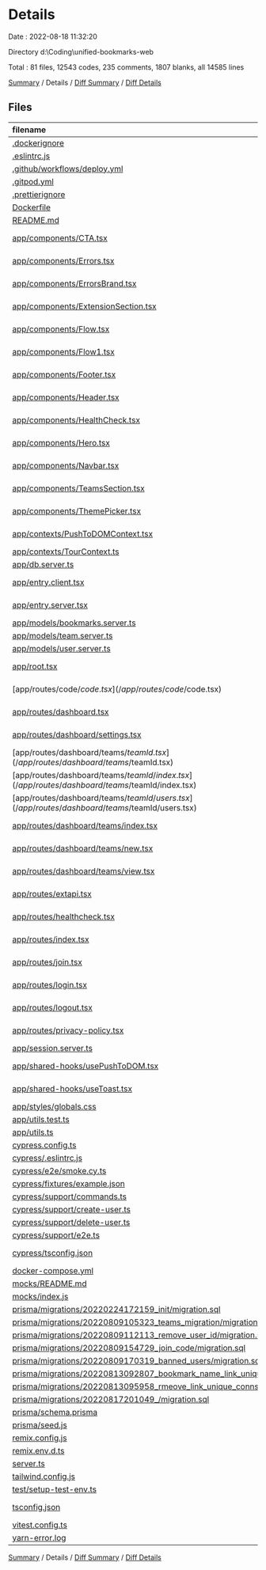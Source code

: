 # Details

Date : 2022-08-18 11:32:20

Directory d:\\Coding\\unified-bookmarks-web

Total : 81 files,  12543 codes, 235 comments, 1807 blanks, all 14585 lines

[Summary](results.md) / Details / [Diff Summary](diff.md) / [Diff Details](diff-details.md)

## Files
| filename | language | code | comment | blank | total |
| :--- | :--- | ---: | ---: | ---: | ---: |
| [.dockerignore](/.dockerignore) | Ignore | 7 | 0 | 1 | 8 |
| [.eslintrc.js](/.eslintrc.js) | JavaScript | 13 | 6 | 1 | 20 |
| [.github/workflows/deploy.yml](/.github/workflows/deploy.yml) | YAML | 172 | 9 | 39 | 220 |
| [.gitpod.yml](/.gitpod.yml) | YAML | 34 | 12 | 11 | 57 |
| [.prettierignore](/.prettierignore) | Ignore | 8 | 0 | 4 | 12 |
| [Dockerfile](/Dockerfile) | Docker | 27 | 7 | 19 | 53 |
| [README.md](/README.md) | Markdown | 0 | 0 | 1 | 1 |
| [app/components/CTA.tsx](/app/components/CTA.tsx) | TypeScript React | 20 | 0 | 2 | 22 |
| [app/components/Errors.tsx](/app/components/Errors.tsx) | TypeScript React | 50 | 0 | 3 | 53 |
| [app/components/ErrorsBrand.tsx](/app/components/ErrorsBrand.tsx) | TypeScript React | 59 | 0 | 3 | 62 |
| [app/components/ExtensionSection.tsx](/app/components/ExtensionSection.tsx) | TypeScript React | 99 | 5 | 3 | 107 |
| [app/components/Flow.tsx](/app/components/Flow.tsx) | TypeScript React | 217 | 0 | 9 | 226 |
| [app/components/Flow1.tsx](/app/components/Flow1.tsx) | TypeScript React | 11 | 0 | 2 | 13 |
| [app/components/Footer.tsx](/app/components/Footer.tsx) | TypeScript React | 30 | 0 | 2 | 32 |
| [app/components/Header.tsx](/app/components/Header.tsx) | TypeScript React | 66 | 0 | 2 | 68 |
| [app/components/HealthCheck.tsx](/app/components/HealthCheck.tsx) | TypeScript React | 5 | 0 | 2 | 7 |
| [app/components/Hero.tsx](/app/components/Hero.tsx) | TypeScript React | 32 | 0 | 2 | 34 |
| [app/components/Navbar.tsx](/app/components/Navbar.tsx) | TypeScript React | 180 | 0 | 6 | 186 |
| [app/components/TeamsSection.tsx](/app/components/TeamsSection.tsx) | TypeScript React | 31 | 0 | 2 | 33 |
| [app/components/ThemePicker.tsx](/app/components/ThemePicker.tsx) | TypeScript React | 125 | 0 | 2 | 127 |
| [app/contexts/PushToDOMContext.tsx](/app/contexts/PushToDOMContext.tsx) | TypeScript React | 30 | 0 | 6 | 36 |
| [app/contexts/TourContext.ts](/app/contexts/TourContext.ts) | TypeScript | 11 | 0 | 5 | 16 |
| [app/db.server.ts](/app/db.server.ts) | TypeScript | 40 | 10 | 13 | 63 |
| [app/entry.client.tsx](/app/entry.client.tsx) | TypeScript React | 18 | 0 | 3 | 21 |
| [app/entry.server.tsx](/app/entry.server.tsx) | TypeScript React | 44 | 0 | 7 | 51 |
| [app/models/bookmarks.server.ts](/app/models/bookmarks.server.ts) | TypeScript | 156 | 0 | 10 | 166 |
| [app/models/team.server.ts](/app/models/team.server.ts) | TypeScript | 277 | 0 | 14 | 291 |
| [app/models/user.server.ts](/app/models/user.server.ts) | TypeScript | 67 | 0 | 17 | 84 |
| [app/root.tsx](/app/root.tsx) | TypeScript React | 78 | 0 | 10 | 88 |
| [app/routes/code/$code.tsx](/app/routes/code/$code.tsx) | TypeScript React | 77 | 0 | 14 | 91 |
| [app/routes/dashboard.tsx](/app/routes/dashboard.tsx) | TypeScript React | 39 | 0 | 9 | 48 |
| [app/routes/dashboard/settings.tsx](/app/routes/dashboard/settings.tsx) | TypeScript React | 200 | 0 | 16 | 216 |
| [app/routes/dashboard/teams/$teamId.tsx](/app/routes/dashboard/teams/$teamId.tsx) | TypeScript React | 24 | 0 | 6 | 30 |
| [app/routes/dashboard/teams/$teamId/index.tsx](/app/routes/dashboard/teams/$teamId/index.tsx) | TypeScript React | 352 | 0 | 14 | 366 |
| [app/routes/dashboard/teams/$teamId/users.tsx](/app/routes/dashboard/teams/$teamId/users.tsx) | TypeScript React | 125 | 0 | 10 | 135 |
| [app/routes/dashboard/teams/index.tsx](/app/routes/dashboard/teams/index.tsx) | TypeScript React | 15 | 0 | 2 | 17 |
| [app/routes/dashboard/teams/new.tsx](/app/routes/dashboard/teams/new.tsx) | TypeScript React | 202 | 0 | 14 | 216 |
| [app/routes/dashboard/teams/view.tsx](/app/routes/dashboard/teams/view.tsx) | TypeScript React | 54 | 0 | 4 | 58 |
| [app/routes/extapi.tsx](/app/routes/extapi.tsx) | TypeScript React | 75 | 0 | 10 | 85 |
| [app/routes/healthcheck.tsx](/app/routes/healthcheck.tsx) | TypeScript React | 31 | 5 | 6 | 42 |
| [app/routes/index.tsx](/app/routes/index.tsx) | TypeScript React | 39 | 0 | 7 | 46 |
| [app/routes/join.tsx](/app/routes/join.tsx) | TypeScript React | 169 | 0 | 19 | 188 |
| [app/routes/login.tsx](/app/routes/login.tsx) | TypeScript React | 181 | 0 | 17 | 198 |
| [app/routes/logout.tsx](/app/routes/logout.tsx) | TypeScript React | 20 | 0 | 5 | 25 |
| [app/routes/privacy-policy.tsx](/app/routes/privacy-policy.tsx) | TypeScript React | 85 | 0 | 3 | 88 |
| [app/session.server.ts](/app/session.server.ts) | TypeScript | 83 | 0 | 16 | 99 |
| [app/shared-hooks/usePushToDOM.tsx](/app/shared-hooks/usePushToDOM.tsx) | TypeScript React | 19 | 0 | 2 | 21 |
| [app/shared-hooks/useToast.tsx](/app/shared-hooks/useToast.tsx) | TypeScript React | 25 | 0 | 3 | 28 |
| [app/styles/globals.css](/app/styles/globals.css) | CSS | 52 | 0 | 7 | 59 |
| [app/utils.test.ts](/app/utils.test.ts) | TypeScript | 11 | 0 | 3 | 14 |
| [app/utils.ts](/app/utils.ts) | TypeScript | 75 | 13 | 15 | 103 |
| [cypress.config.ts](/cypress.config.ts) | TypeScript | 21 | 2 | 5 | 28 |
| [cypress/.eslintrc.js](/cypress/.eslintrc.js) | JavaScript | 6 | 0 | 1 | 7 |
| [cypress/e2e/smoke.cy.ts](/cypress/e2e/smoke.cy.ts) | TypeScript | 37 | 0 | 12 | 49 |
| [cypress/fixtures/example.json](/cypress/fixtures/example.json) | JSON | 5 | 0 | 1 | 6 |
| [cypress/support/commands.ts](/cypress/support/commands.ts) | TypeScript | 52 | 39 | 10 | 101 |
| [cypress/support/create-user.ts](/cypress/support/create-user.ts) | TypeScript | 33 | 7 | 8 | 48 |
| [cypress/support/delete-user.ts](/cypress/support/delete-user.ts) | TypeScript | 25 | 4 | 6 | 35 |
| [cypress/support/e2e.ts](/cypress/support/e2e.ts) | TypeScript | 11 | 3 | 2 | 16 |
| [cypress/tsconfig.json](/cypress/tsconfig.json) | JSON with Comments | 25 | 4 | 1 | 30 |
| [docker-compose.yml](/docker-compose.yml) | YAML | 13 | 0 | 1 | 14 |
| [mocks/README.md](/mocks/README.md) | Markdown | 4 | 0 | 4 | 8 |
| [mocks/index.js](/mocks/index.js) | JavaScript | 6 | 0 | 4 | 10 |
| [prisma/migrations/20220224172159_init/migration.sql](/prisma/migrations/20220224172159_init/migration.sql) | SQL | 24 | 7 | 9 | 40 |
| [prisma/migrations/20220809105323_teams_migration/migration.sql](/prisma/migrations/20220809105323_teams_migration/migration.sql) | SQL | 32 | 18 | 14 | 64 |
| [prisma/migrations/20220809112113_remove_user_id/migration.sql](/prisma/migrations/20220809112113_remove_user_id/migration.sql) | SQL | 1 | 7 | 1 | 9 |
| [prisma/migrations/20220809154729_join_code/migration.sql](/prisma/migrations/20220809154729_join_code/migration.sql) | SQL | 2 | 9 | 2 | 13 |
| [prisma/migrations/20220809170319_banned_users/migration.sql](/prisma/migrations/20220809170319_banned_users/migration.sql) | SQL | 8 | 5 | 5 | 18 |
| [prisma/migrations/20220813092807_bookmark_name_link_unique/migration.sql](/prisma/migrations/20220813092807_bookmark_name_link_unique/migration.sql) | SQL | 3 | 11 | 3 | 17 |
| [prisma/migrations/20220813095958_rmeove_link_unique_connstraint/migration.sql](/prisma/migrations/20220813095958_rmeove_link_unique_connstraint/migration.sql) | SQL | 1 | 1 | 1 | 3 |
| [prisma/migrations/20220817201049_/migration.sql](/prisma/migrations/20220817201049_/migration.sql) | SQL | 2 | 8 | 2 | 12 |
| [prisma/schema.prisma](/prisma/schema.prisma) | Prisma | 48 | 0 | 15 | 63 |
| [prisma/seed.js](/prisma/seed.js) | JavaScript | 28 | 10 | 10 | 48 |
| [remix.config.js](/remix.config.js) | JavaScript | 4 | 3 | 1 | 8 |
| [remix.env.d.ts](/remix.env.d.ts) | TypeScript | 0 | 2 | 1 | 3 |
| [server.ts](/server.ts) | TypeScript | 70 | 17 | 19 | 106 |
| [tailwind.config.js](/tailwind.config.js) | JavaScript | 61 | 1 | 2 | 64 |
| [test/setup-test-env.ts](/test/setup-test-env.ts) | TypeScript | 3 | 0 | 2 | 5 |
| [tsconfig.json](/tsconfig.json) | JSON with Comments | 19 | 8 | 0 | 27 |
| [vitest.config.ts](/vitest.config.ts) | TypeScript | 17 | 2 | 3 | 22 |
| [yarn-error.log](/yarn-error.log) | Log | 8,122 | 0 | 1,259 | 9,381 |

[Summary](results.md) / Details / [Diff Summary](diff.md) / [Diff Details](diff-details.md)